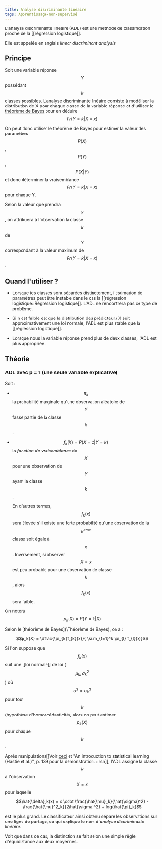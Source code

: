 ```yaml
---
title: Analyse discriminante linéaire
tags: Apprentissage-non-supervisé
---
```


L'analyse discriminante linéaire (ADL) est une méthode de classification proche de la [[régression logistique]]. 

Elle est appelée en anglais *linear discriminant analysis*.

## Principe
Soit une variable réponse $$Y$$ possédant $$k$$ classes possibles. L'analyse discriminante linéaire consiste à modéliser la distribution de X pour chaque classe de la variable réponse et d'utiliser le [théorème de Bayes](\Théorème-de-sklearnBayes) pour en déduire $$Pr(Y=k \vert X=x)$$

On peut donc utiliser le théorème de Bayes pour estimer la valeur des paramètres $$P(X)$$, $$P(Y)$$, $$ P(X \vert Y) $$ et donc déterminer la vraisemblance $$Pr(Y=k \vert X=x)$$ pour chaque Y. 

Selon la valeur que prendra $$x$$, on attribuera à l'observation la classe $$k$$ de $$Y$$ correspondant à la valeur maximum de $$Pr(Y=k \vert X=x)$$.

## Quand l'utiliser ?

- Lorsque les classes sont séparées distinctement, l'estimation de paramètres peut être instable dans le cas la [[régression logistique::Régression logistique]]. L'ADL ne rencontrera pas ce type de problème.

- Si n est faible est que la distribution des prédicteurs X suit approximativement une loi normale, l'ADL est plus stable que la [[régression logistique]].

- Lorsque nous la variable réponse prend plus de deux classes, l'ADL est plus appropriée.

## Théorie

### ADL avec p = 1 (une seule variable explicative)

Soit :
- $$\pi_k$$ la probabilité marginale qu'une observation aléatoire de $$Y$$ fasse partie de la classe $$k$$.

- $$f_k(X) = P(X=x \vert Y=k)$$ la *fonction de vraisemblance* de $$X$$ pour une observation de $$Y$$ ayant la classe $$k$$. 
	
	En d'autres termes, $$f_k(x)$$ sera élevée s'il existe une forte probabilité qu'une observation de la $$k^{eme}$$ classe soit égale à $$x$$. Inversement, si observer $$X = x$$ est peu probable pour une observation de classe $$k$$, alors $$f_k(x)$$ sera faible.
	
On notera $$p_k(X) =P(Y=k \vert X)$$

Selon le [théorème de Bayes](\Théorème de Bayes), on a :

$$p_k(X) = \dfrac{\pi_{k}f_{k}(x)}{ \sum_{t=1}^k \pi_{l} f_{l}(x)}$$

Si l'on suppose que $$f_k(x)$$ suit une [[loi normale]] de loi ($$\mu_k, \sigma^2_k$$) où $$\sigma^2 = \sigma^2_k$$ pour tout $$k$$ (hypothèse d'homoscédasticité), alors on peut estimer $$p_k(X)$$ pour chaque $$k$$.

Après manipulations[[Voir [ceci](https://web.archive.org/web/20190214175740/http://www.math.u-bordeaux.fr/~mchave100p/wordpress/wp-content/uploads/2013/10/Analyse_discrim.pdf) et "An introduction to statistical learning (Hastie et al.)", p. 139 pour la démonstration.
::rsn]], l'ADL assigne la classe $$k$$ à l'observation $$X=x$$ pour laquelle 

$$\hat{\delta}_k(x) = x \cdot \frac{\hat{\mu}_k}{\hat{\sigma}^2} - \frac{\hat{\mu}^2_k}{2\hat{\sigma}^2} + log(\hat{\pi}_k)$$

est le plus grand. Le classificateur ainsi obtenu sépare les observations sur une ligne de partage, ce qui explique le nom d'*analyse discriminante linéaire*.

Voit que dans ce cas, la distinction se fait selon une simple rêgle d'équidistance aux deux moyennes.

